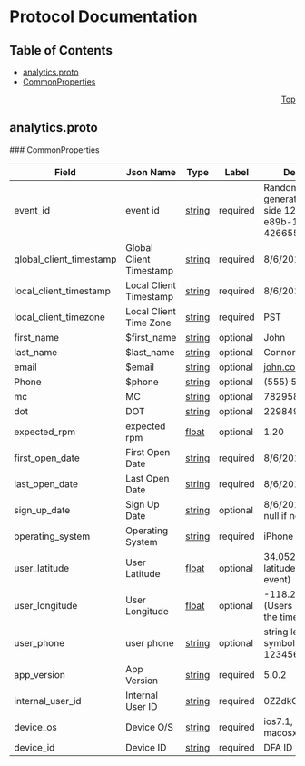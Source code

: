 # Protocol Documentation
<a name="top"/>

## Table of Contents
* [analytics.proto](#analytics.proto)
 * [CommonProperties](#CommonProperties)

<a name="analytics.proto"/>
<p align="right"><a href="#top">Top</a></p>

## analytics.proto



<a name="CommonProperties"/>
### CommonProperties


| Field | Json Name |Type  | Label | Description |
| ----- | --------- | ---- | ----- | ----------- |
| event_id | event id | [string](#string) | required | Random UUID generated on client side 123e4567-e89b-12d3-a456-426655440000 |
| global_client_timestamp | Global Client Timestamp | [string](#string) | required | 8/6/2015 23:00:00 |
| local_client_timestamp | Local Client Timestamp | [string](#string) | required | 8/6/2015 23:00:00 |
| local_client_timezone | Local Client Time Zone | [string](#string) | required | PST |
| first_name | $first_name | [string](#string) | optional | John |
| last_name | $last_name | [string](#string) | optional | Connor |
| email | $email | [string](#string) | optional | john.connor@sky.net |
| Phone | $phone | [string](#string) | optional | (555) 555-555 |
| mc | MC | [string](#string) | optional | 782958 |
| dot | DOT | [string](#string) | optional | 2298495 |
| expected_rpm | expected rpm | [float](#float) | optional | 1.20 |
| first_open_date | First Open Date | [string](#string) | required | 8/6/2015 23:00:00 |
| last_open_date | Last Open Date | [string](#string) | required | 8/6/2015 23:00:00 |
| sign_up_date | Sign Up Date | [string](#string) | optional | 8/6/2015 23:00:00, null if not signed up |
| operating_system | Operating System | [string](#string) | required | iPhone OS, Android |
| user_latitude | User Latitude | [float](#float) | optional | 34.052234 (Users latitude at the time of event) |
| user_longitude | User Longitude | [float](#float) | optional | -118.243685 (Users longitude at the time of event) |
| user_phone | user phone | [string](#string) | optional | string length 10 symbols, i.e. 1234567890 |
| app_version | App Version | [string](#string) | required | 5.0.2 |
| internal_user_id | Internal User ID | [string](#string) | required | 0ZZdkOsAPg |
| device_os | Device O/S | [string](#string) | required | ios7.1, androidxxx 6, macosx10.7 |
| device_id | Device ID | [string](#string) | required | DFA ID and googleID |







